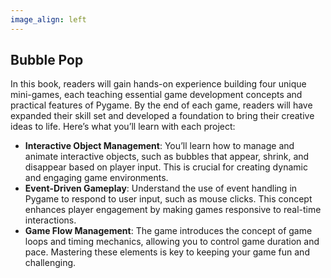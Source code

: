 ```yaml
---
image_align: left
---
```


## Bubble Pop

In this book, readers will gain hands-on experience building four unique mini-games, each teaching essential game development concepts and practical features of Pygame. By the end of each game, readers will have expanded their skill set and developed a foundation to bring their creative ideas to life. Here’s what you’ll learn with each project:

- **Interactive Object Management**: You’ll learn how to manage and animate interactive objects, such as bubbles that appear, shrink, and disappear based on player input.
This is crucial for creating dynamic and engaging game environments.
- **Event-Driven Gameplay**: Understand the use of event handling in Pygame to respond to user input, such as mouse clicks.
This concept enhances player engagement by making games responsive to real-time interactions.
- **Game Flow Management**: The game introduces the concept of game loops and timing mechanics, allowing you to control game duration and pace.
Mastering these elements is key to keeping your game fun and challenging.

<br>
